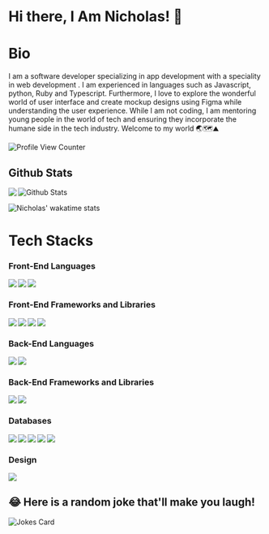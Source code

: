 # Hi there, I Am Nicholas! 👋

<!--<a href="https://nicholasndolo.com/" target="_blank"><img src="https://thumbs2.imgbox.com/d1/1c/uUCfqV6H_t.png" alt="image host"/></a> -->
# Bio 
I am a software developer specializing in app development with a speciality in web development . I am experienced in languages such as Javascript, python, Ruby and Typescript. Furthermore, I love to explore the wonderful world of user interface and create mockup designs using Figma while understanding the user experience. While I am not coding, I am mentoring young people in the world of tech and ensuring they incorporate the humane side in the tech industry. Welcome to my world 🌏🗺⛰

![Profile View Counter](https://komarev.com/ghpvc/?username=NicholasNdolo)

## Github Stats


<a href="https://readme-stats-cfgj2cxdy.vercel.app/api?username=NicholasNdolo&count_private=true&show_icons=true&theme=cobalt">
  <img  align="left" src = "https://github-readme-streak-stats.herokuapp.com/?user=NicholasNdolo&theme=gotham">
</a>

<img src="https://github-readme-stats.vercel.app/api?username=NicholasNdolo&theme=radical&show_icons=true" alt="Github Stats"/>

![Nicholas' wakatime stats](https://github-readme-stats.vercel.app/api/wakatime?username=nicholasndolo&theme=gotham&layout=compact)
<br/>

# Tech Stacks

### Front-End Languages 

<img src= "https://img.shields.io/badge/html5-%23E34F26.svg?style=for-the-badge&logo=html5&logoColor=white" align="left" />
<img src= "https://img.shields.io/badge/css3-%231572B6.svg?style=for-the-badge&logo=css3&logoColor=white" align="left"/>
<img src="https://img.shields.io/badge/javascript-%23323330.svg?style=for-the-badge&logo=javascript&logoColor=%23F7DF1E" align="left"/> <br/>

### Front-End Frameworks and Libraries

<img src="https://img.shields.io/badge/angular.js-%23E23237.svg?style=for-the-badge&logo=angularjs&logoColor=white" align="left"/>
<img src="https://img.shields.io/badge/bootstrap-%23563D7C.svg?style=for-the-badge&logo=bootstrap&logoColor=white" align="left"/>
<img src="https://img.shields.io/badge/react-%2320232a.svg?style=for-the-badge&logo=react&logoColor=%2361DAFB" align="left"/>
<img src="https://img.shields.io/badge/jquery-%230769AD.svg?style=for-the-badge&logo=jquery&logoColor=white" align="left"/> <br/>

### Back-End Languages
<img src = "https://img.shields.io/badge/java-%23ED8B00.svg?style=for-the-badge&logo=java&logoColor=white" align = "left"/>
<img src = "https://img.shields.io/badge/ruby-%23CC342D.svg?style=for-the-badge&logo=ruby&logoColor=white" align = "left"/> <br/>

### Back-End Frameworks and Libraries
<img src = "https://img.shields.io/badge/rails-%23CC0000.svg?style=for-the-badge&logo=ruby-on-rails&logoColor=white" align = "left"/>
<img src = "https://img.shields.io/badge/node.js-6DA55F?style=for-the-badge&logo=node.js&logoColor=white" align = "left"/> <br/>

### Databases

<img src="https://img.shields.io/badge/Firebase-039BE5?style=for-the-badge&logo=Firebase&logoColor=white" align="left"/>
<img src="https://img.shields.io/badge/mysql-%2300f.svg?style=for-the-badge&logo=mysql&logoColor=white" align= "left" />
<img src= "https://img.shields.io/badge/postgres-%23316192.svg?style=for-the-badge&logo=postgresql&logoColor=white" align= "left" />
<img src="https://img.shields.io/badge/sqlite-%2307405e.svg?style=for-the-badge&logo=sqlite&logoColor=white" align = "left" />
<img src="https://img.shields.io/badge/Microsoft%20SQL%20Sever-CC2927?style=for-the-badge&logo=microsoft%20sql%20server&logoColor=white" align="left"/> <br/>

### Design
<img src="https://img.shields.io/badge/figma-%23F24E1E.svg?style=for-the-badge&logo=figma&logoColor=white"/>

## 😂 Here is a random joke that'll make you laugh!
![Jokes Card](https://readme-jokes.vercel.app/api)












